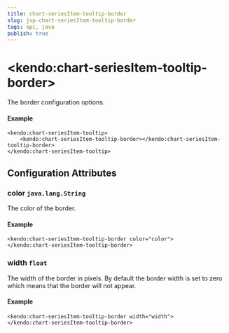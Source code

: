 ```yaml
---
title: chart-seriesItem-tooltip-border
slug: jsp-chart-seriesItem-tooltip-border
tags: api, java
publish: true
---
```


# \<kendo:chart-seriesItem-tooltip-border\>

The border configuration options.

#### Example
    <kendo:chart-seriesItem-tooltip>
        <kendo:chart-seriesItem-tooltip-border></kendo:chart-seriesItem-tooltip-border>
    </kendo:chart-seriesItem-tooltip>

## Configuration Attributes

### color `java.lang.String`

The color of the border.

#### Example
    <kendo:chart-seriesItem-tooltip-border color="color">
    </kendo:chart-seriesItem-tooltip-border>

### width `float`

The width of the border in pixels. By default the border width is set to zero which means that the border will not appear.

#### Example
    <kendo:chart-seriesItem-tooltip-border width="width">
    </kendo:chart-seriesItem-tooltip-border>

 
